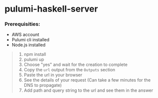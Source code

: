# pulumi-haskell-server

### Prerequisities:
- AWS account 
- Pulumi cli installed
- Node.js installed

> 1. npm install
> 2. pulumi up
> 3. Choose "yes" and wait for the creation to complete
> 4. Copy the `url` output from the `Outputs` section
> 5. Paste the url in your browser
> 6. See the details of your request (Can take a few minutes for the DNS to propagate)
> 7. Add path and query string to the url and see them in the answer

